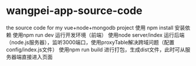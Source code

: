 # wangpei-app-source-code
the source code for my vue+node+mongodb project
使用 npm install 安装依赖
使用npm run dev 运行开发环境（前端）
使用node server/index 运行后端（node.js服务器），监听3000端口，使用proxyTable解决跨域问题（配置config/index.js文件）
使用npm run build 进行打包，生成dist文件，此时可从服务器端直接进入页面
